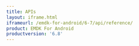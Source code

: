 ```yaml
---
title: APIs
layout: iframe.html
iframeurl: /emdk-for-android/6-7/api/reference/
product: EMDK For Android
productversion: '6.8'
---
```















